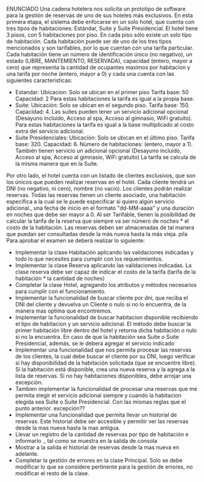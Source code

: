 ENUNCIADO
Una cadena hotelera nos solicita un prototipo de software para la gestión de reservas de uno de sus hoteles más exclusivos. En esta primera etapa, el sistema debe enfocarse en un solo hotel, que cuenta con tres tipos de habitaciones: Estándar, Suite y Suite Presidencial. El hotel tiene 3 pisos, con 5 habitaciones por piso. En cada piso sólo existe un solo tipo de habitación.
Cada habitación puede ser de uno de los tres tipos mencionados y son tarifables, por lo que cuentan con una tarifa particular. Cada habitación tiene un número de identificación único (no negativo), un estado (LIBRE, MANTEMIENTO, RESERVADA), capacidad (entero, mayor a cero) que representa la cantidad de ocupantes maximos por habitacion y una tarifa por noche (entero, mayor a 0) y cada una cuenta con las siguientes caracteristicas:
* Estandar:
Ubicacion: Solo se ubican en el primer piso
Tarifa base: 50
Capacidad: 2
Para estas habitaciones la tarifa es igual a la propia base.
* Suite:
Ubicación: Solo se ubican en el segundo piso.
Tarifa base: 150.
Capacidad: 4.
Las suites pueden tener un servicio adicional opcional (Desayuno incluido, Acceso al spa, Acceso al gimnasio, WiFi gratuito).
Para estas habitaciones la tarifa es igual a la base multiplicado al costo extra del servicio adicional. 
* Suite Presidenciales:
Ubicación: Solo se ubican en el último piso.
Tarifa base: 320.
Capacidad: 6.
Número de habitaciones: (entero, mayor a 1).
También tienen servicio un adicional opcional (Desayuno incluido, Acceso al spa, Acceso al gimnasio, WiFi gratuito)
La tarifa se calcula de la misma manera que en la Suite.

Por otro lado, el hotel cuenta con un listado de clientes exclusivos, que son los únicos que pueden realizar reservas en el hotel. Cada cliente tendrá un DNI (no negativo, ni cero), nombre (no vacio). Los clientes podrán realizar reservas. 
Todas las reservas tienen un cliente asociado, una habitación específica a la cual se le puede  especificar si quiero algún servicio adicional., una fecha de inicio en el formato "dd-MM-aaaa" y una duración en noches que debe ser mayor a 0. Al ser Tarifable, tienen la posibilidad de calcular la tarifa de la reserva que siempre va ser número de noches * el costo de la habitación. 
Las reservas deben ser almacenadas de tal manera que puedan ser consultadas desde la más nueva hasta la más vieja.
pila
Para aprobar el examen se deberá realizar lo siguiente:
- Implementar la clase Habitación aplicando las validaciones indicadas y todo lo que necesites para cumplir con los requerimientos.
- Implementar la clase Reserva aplicando las validaciones indicadas. La clase reserva debe ser capaz de indicar el costo de la tarifa (tarifa de la habitación * la cantidad de noches)
- Completar la clase Hotel, agregando los atributos y métodos necesarios para cumplir con el funcionamiento.
- Implementar la funcionalidad de buscar cliente por dni, que reciba el DNI del cliente y devuelva un Cliente o nulo si no lo encuentra, de la manera mas optima que encontremos.
- Implementar la funcionalidad de buscar habitacion disponible recibiendo el tipo de habitacion y un servicio adicional. El método debe buscar la primer habitación libre dentro del hotel y retorna dicha habitación o nulo si no la encuentra. En caso de que la habitación sea Suite o Suite Presidencial, además, se le deberá agregar el servicio indicado
- Implementar una funcionalidad que nos permita procesar las reservas de los clientes, la cual debe buscar el cliente por su DNI, luego verificar si hay disponibilidad de la habitación solicitada (que se encuentre libre). Si la habitación está disponible, crea una nueva reserva y la agrega a la lista de reservas. Si no hay habitaciones disponibles, debe arrojar una excepción.
- Tambien implementar la funcionalidad de procesar una reservas que me permita elegir el servicio adicional siempre y cuando la habitacion elegida sea Suite o Suite Presidencial. Con las mismas reglas que el punto anterior. excepción??
- Implementar una funcionalidad que permita llevar un historial de reservas. Este historial debe ser accesible y permitir ver las reservas desde la mas nueva hasta la mas antigua.
- Llevar un registro de la cantidad de reservas por tipo de habitación e informarlo ., tal como se muestra en la salida de consola
- Mostrar a la salida el historial de reservas desde la mas nueva en adelante.
- Completar la gestión de errores en la clase Principal. Solo se debe modificar lo que se considere pertinente para la gestión de errores, no modificar el resto de la clase.
